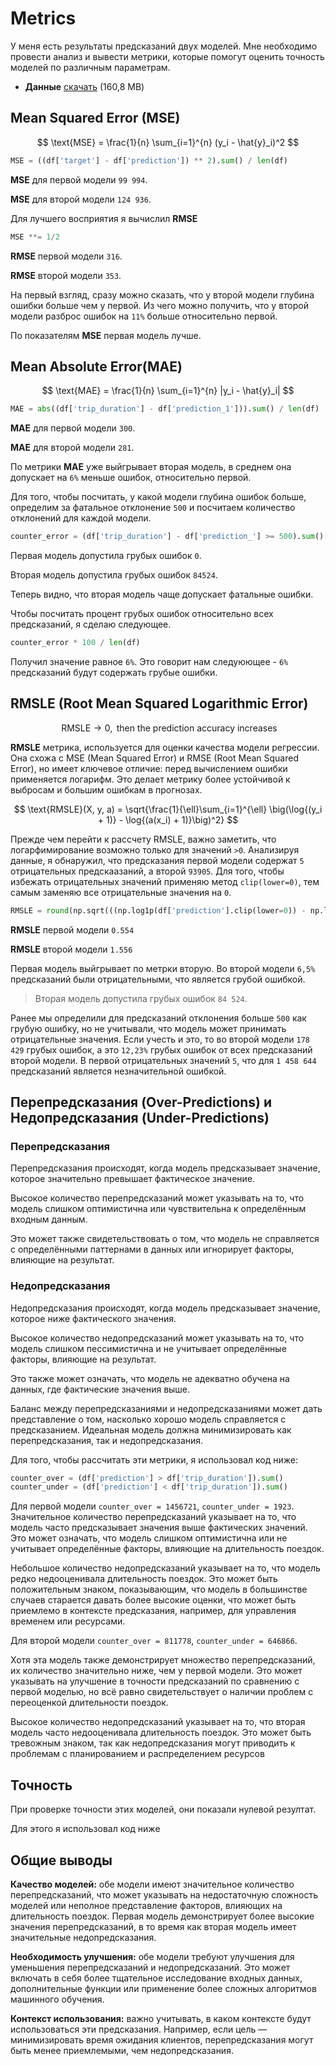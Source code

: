 # Metrics

У меня есть результаты предсказаний двух моделей. Мне необходимо провести анализ и вывести метрики, которые помогут оценить точность моделей по различным параметрам.

- **Данные** [скачать](https://vk.com/doc331385305_679774932?hash=GtkSZwXCBLJgZYWsSjZzihtuNpdARXd5lG95yeOJZic&dl=ZYf9PqWP7mPz8fJ74V1GcdpxxGffgVH6X7ZnfBBITTs&from_module=vkmsg_desktop[8779D3A6-0DBA-4DC7-9C58-67AC2A877A14.txt](https://github.com/user-attachments/files/17506103/8779D3A6-0DBA-4DC7-9C58-67AC2A877A14.txt)) (160,8 MB)

## Mean Squared Error (MSE)

$$
\text{MSE} = \frac{1}{n} \sum_{i=1}^{n} (y_i - \hat{y}_i)^2
$$

```python
MSE = ((df['target'] - df['prediction']) ** 2).sum() / len(df)
```

**MSE** для первой модели `99 994`.

**MSE** для второй модели `124 936`.

Для лучшего восприятия я вычислил **RMSE**
```python
MSE **= 1/2
```
**RMSE** первой модели `316`.

**RMSE** второй модели `353`.

На первый взгляд, сразу можно сказать, что у второй модели глубина ошибки больше чем у первой. Из чего можно получить, что у второй модели разброс ошибок на  `11%` больше относительно первой.

По показателям **MSE** первая модель лучше.

## Mean Absolute Error(MAE)

$$
\text{MAE} = \frac{1}{n} \sum_{i=1}^{n} |y_i - \hat{y}_i|
$$

```python
MAE = abs((df['trip_duration'] - df['prediction_1'])).sum() / len(df)
```

**MAE** для первой модели `300`.

**MAE** для второй модели `281`.

По метрики **MAE** уже выйгрывает вторая модель, в среднем она допускает на `6%` меньше ошибок, относительно первой. 

Для того, чтобы посчитать, у какой модели глубина ошибок больше, определим за фатальное отклонение `500` и посчитаем количество отклонений для каждой модели.

```python
counter_error = (df['trip_duration'] - df['prediction_'] >= 500).sum()  
```
Первая модель допустила грубых ошибок `0`.

Вторая модель допустила грубых ошибок `84524`.

Теперь видно, что вторая модель чаще допускает фатальные ошибки. 

Чтобы посчитать процент грубых ошибок относительно всех предсказаний, я сделаю следующее.

```python
counter_error * 100 / len(df)
```

Получил значение равное `6%`. Это говорит нам следуюющее - `6%` предсказаний будут содержать грубые ошибки.

## RMSLE (Root Mean Squared Logarithmic Error)

$$
\ \text{RMSLE} \to 0, \text{ then the prediction accuracy increases }
$$

**RMSLE**  метрика, используется для оценки качества модели регрессии. Она схожа с MSE (Mean Squared Error) и RMSE (Root Mean Squared Error), но имеет ключевое отличие: перед вычислением ошибки применяется логарифм. Это делает метрику более устойчивой к выбросам и большим ошибкам в прогнозах.


$$
\text{RMSLE}(X, y, a) = \sqrt{\frac{1}{\ell}\sum_{i=1}^{\ell} \big(\log{(y_i + 1)} - \log{(a(x_i) + 1)}\big)^2}
$$

Прежде чем перейти к рассчету RMSLE, важно заметить, что логарфимирование возможно только для значений `>0`. Анализируя данные, я обнаружил, что предсказания первой 
модели содержат `5` отрицательных предскаазаний, а второй `93905`. Для того, чтобы избежать отрицательных значений применяю метод `clip(lower=0)`, тем самым заменяю все отрицательные значения на `0`. 

```python
RMSLE = round(np.sqrt(((np.log1p(df['prediction'].clip(lower=0)) - np.log1p(df['trip_duration'].clip(lower=0))) ** 2).sum() / len(df)), 3)
```

**RMSLE** первой модели `0.554`

**RMSLE** второй модели `1.556`

Первая модель выйгрывает по метрки вторую. Во второй модели `6,5%` предсказаний были отрицательными, что является грубой ошибкой. 

> Вторая модель допустила грубых ошибок `84 524`.

Ранее мы определили для предсказаний отклонения больше `500` как грубую ошибку, но не учитывали, что модель может принимать отрицательные значения. Если учесть и это, то во второй модели `178 429` грубых ошибок, а это `12,23%` грубых ошибок от всех предсказаний второй модели. В первой отрицательных значений `5`, что для `1 458 644` предсказаний является незначительной ошибкой.


## Перепредсказания (Over-Predictions) и  Недопредсказания (Under-Predictions)

### Перепредсказания

Перепредсказания происходят, когда модель предсказывает значение, которое значительно превышает фактическое значение.

Высокое количество перепредсказаний может указывать на то, что модель слишком оптимистична или чувствительна к определённым входным данным.

Это может также свидетельствовать о том, что модель не справляется с определёнными паттернами в данных или игнорирует факторы, влияющие на результат.

### Недопредсказания

Недопредсказания происходят, когда модель предсказывает значение, которое ниже фактического значения.

Высокое количество недопредсказаний может указывать на то, что модель слишком пессимистична и не учитывает определённые факторы, влияющие на результат.

Это также может означать, что модель не адекватно обучена на данных, где фактические значения выше.


Баланс между перепредсказаниями и недопредсказаниями может дать представление о том, насколько хорошо модель справляется с предсказанием. Идеальная модель должна минимизировать как перепредсказания, так и недопредсказания.

Для того, чтобы рассчитать эти метрики, я использовал код ниже:

```python
counter_over = (df['prediction'] > df['trip_duration']).sum()
counter_under = (df['prediction'] < df['trip_duration']).sum()
```

Для первой модели `counter_over = 1456721`, `counter_under = 1923`. 
Значительное количество перепредсказаний указывает на то, что модель часто предсказывает значения выше фактических значений. Это может означать, что модель слишком оптимистична или не учитывает определённые факторы, влияющие на длительность поездок.

Небольшое количество недопредсказаний указывает на то, что модель редко недооценивала длительность поездок. Это может быть положительным знаком, показывающим, что модель в большинстве случаев старается давать более высокие оценки, что может быть приемлемо в контексте предсказания, например, для управления временем или ресурсами.


Для второй модели `counter_over = 811778`, `counter_under = 646866`. 

Хотя эта модель также демонстрирует множество перепредсказаний, их количество значительно ниже, чем у первой модели. Это может указывать на улучшение в точности предсказаний по сравнению с первой моделью, но всё равно свидетельствует о наличии проблем с переоценкой длительности поездок.

Высокое количество недопредсказаний указывает на то, что вторая модель часто недооценивала длительность поездок. Это может быть тревожным знаком, так как недопредсказания могут приводить к проблемам с планированием и распределением ресурсов

## Точность

При проверке точности этих моделей, они показали нулевой резултат.

Для этого я использовал код ниже

## Общие выводы

**Качество моделей:** обе модели имеют значительное количество перепредсказаний, что может указывать на недостаточную сложность моделей или неполное представление факторов, влияющих на длительность поездок. Первая модель демонстрирует более высокие значения перепредсказаний, в то время как вторая модель имеет значительные недопредсказания.

**Необходимость улучшения:** обе модели требуют улучшения для уменьшения перепредсказаний и недопредсказаний. Это может включать в себя более тщательное исследование входных данных, дополнительные функции или применение более сложных алгоритмов машинного обучения.

**Контекст использования:** важно учитывать, в каком контексте будут использоваться эти предсказания. Например, если цель — минимизировать время ожидания клиентов, перепредсказания могут быть менее приемлемыми, чем недопредсказания.






